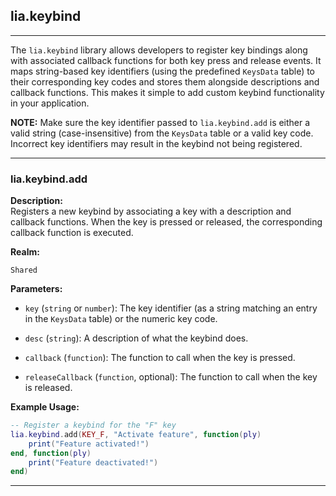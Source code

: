 ## lia.keybind

---

The `lia.keybind` library allows developers to register key bindings along with associated callback functions for both key press and release events. It maps string-based key identifiers (using the predefined `KeysData` table) to their corresponding key codes and stores them alongside descriptions and callback functions. This makes it simple to add custom keybind functionality in your application.

**NOTE:** Make sure the key identifier passed to `lia.keybind.add` is either a valid string (case-insensitive) from the `KeysData` table or a valid key code. Incorrect key identifiers may result in the keybind not being registered.

---

### **lia.keybind.add**

**Description:**  
Registers a new keybind by associating a key with a description and callback functions. When the key is pressed or released, the corresponding callback function is executed.

**Realm:**  

`Shared`

**Parameters:**  

- `key` (`string` or `number`): The key identifier (as a string matching an entry in the `KeysData` table) or the numeric key code.

- `desc` (`string`): A description of what the keybind does.

- `callback` (`function`): The function to call when the key is pressed.

- `releaseCallback` (`function`, optional): The function to call when the key is released.

**Example Usage:**
```lua
-- Register a keybind for the "F" key
lia.keybind.add(KEY_F, "Activate feature", function(ply)
    print("Feature activated!")
end, function(ply)
    print("Feature deactivated!")
end)
```
---
